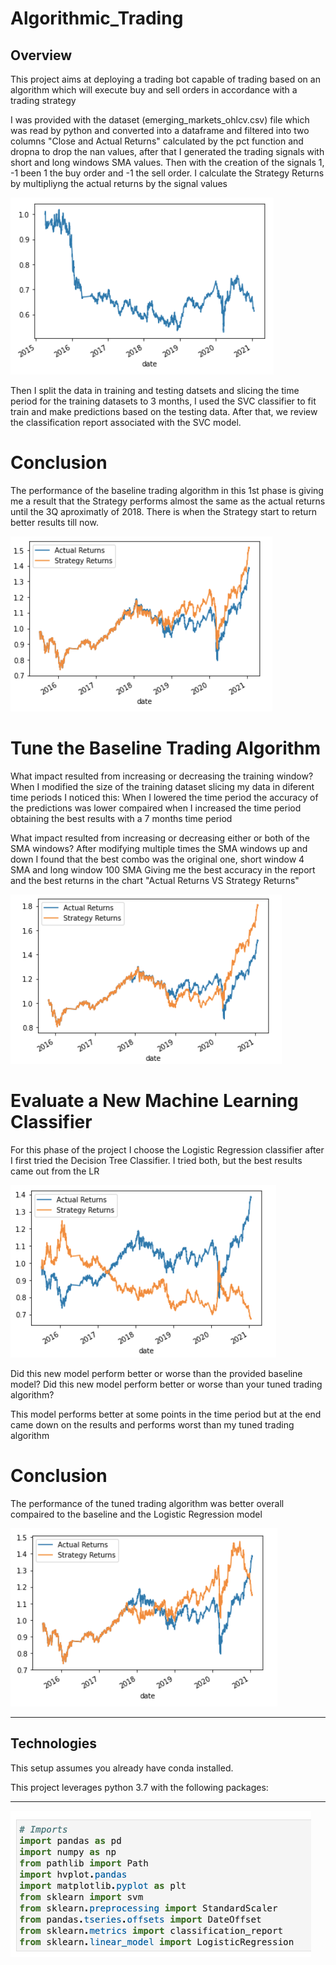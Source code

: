 # Algorithmic_Trading

## Overview

This project aims at deploying a trading bot capable of trading based on an algorithm which will execute buy and sell orders in accordance with a trading strategy

I was provided with the dataset (emerging_markets_ohlcv.csv) file which was read by python and converted into a dataframe and filtered into two columns "Close and Actual Returns" calculated by the pct function and dropna to drop the nan values, after that I generated the trading signals with short and long windows SMA values. Then with the creation of the signals 1, -1 been 1 the buy order and -1 the sell order. I calculate the Strategy Returns by multipliyng the actual returns by the signal values

![Algorithmic_trading](images/Strategy_returns.png)

Then I split the data in training and testing datsets and slicing the time period for the training datasets to 3 months, I used the SVC classifier to fit train and make predictions based on the testing data. After that, we review the classification report associated with the SVC model.

# Conclusion 
The performance of the baseline trading algorithm in this 1st phase is giving me a result that the Strategy performs almost the same as the actual returns until the 3Q aproximatly of 2018. There is when the Strategy start to return better results till now.

![Algorithmic_trading](images/svm_plot.png)

# Tune the Baseline Trading Algorithm

What impact resulted from increasing or decreasing the training window?
When I modified the size of the training dataset slicing my data in diferent time periods I noticed this: When I lowered the time period the accuracy of the predictions was lower compaired when I increased the time period obtaining the best results with a 7 months time period  

What impact resulted from increasing or decreasing either or both of the SMA windows?
After modifying multiple times the SMA windows up and down I found that the best combo was the original one, short window 4 SMA and long window 100 SMA Giving me the best accuracy in the report and the best returns in the chart "Actual Returns VS Strategy Returns"

![Algorithmic_trading](images/7_month_plot.png)

# Evaluate a New Machine Learning Classifier
For this phase of the project I choose the Logistic Regression classifier after I first tried the Decision Tree Classifier. I tried both, but the best results came out from the LR

![Algorithmic_trading](images/Decision_tree_plot.png)

Did this new model perform better or worse than the provided baseline model? Did this new model perform better or worse than your tuned trading algorithm?

This model performs better at some points in the time period but at the end came down on the results and performs worst than my tuned trading algorithm

# Conclusion 

The performance of the tuned trading algorithm was better overall compaired to the baseline and the Logistic Regression model

![Algorithmic_trading](images/LR_plot.png)

---

## Technologies

This setup assumes you already have conda installed.

This project leverages python 3.7 with the following packages:



---


![Algorithmic_trading](images/imports.png)



